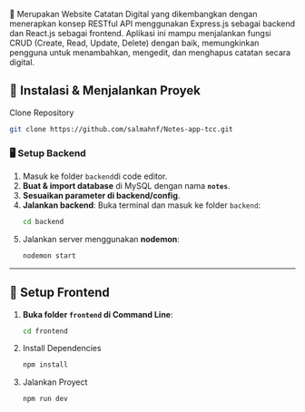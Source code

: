 🚀 Merupakan Website Catatan Digital yang dikembangkan dengan menerapkan konsep RESTful API menggunakan Express.js sebagai backend dan React.js sebagai frontend. Aplikasi ini mampu menjalankan fungsi CRUD (Create, Read, Update, Delete) dengan baik, memungkinkan pengguna untuk menambahkan, mengedit, dan menghapus catatan secara digital.

## 📌 Instalasi & Menjalankan Proyek
Clone Repository
```sh
git clone https://github.com/salmahnf/Notes-app-tcc.git
```
### 🖥️ Setup Backend

1. Masuk ke folder `backend`di code editor.
2. **Buat & import database** di MySQL dengan nama **`notes`**.
3. **Sesuaikan parameter di backend/config**.
4. **Jalankan backend**:
   Buka terminal dan masuk ke folder `backend`:
     ```sh
     cd backend
     ```
6. Jalankan server menggunakan **nodemon**:
     ```sh
     nodemon start
     ```

---

## 🎨 Setup Frontend

1. **Buka folder `frontend` di Command Line**:
   ```sh
   cd frontend
   ```
2. Install Dependencies
      ```sh
   npm install
   ```
3. Jalankan Proyect
      ```sh
   npm run dev
   ```
